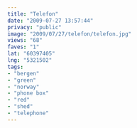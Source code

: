 ```yaml
---
title: "Telefon"
date: "2009-07-27 13:57:44"
privacy: "public"
image: "2009/07/27/telefon/telefon.jpg"
views: "68"
faves: "1"
lat: "60397405"
lng: "5321502"
tags:
- "bergen"
- "green"
- "norway"
- "phone box"
- "red"
- "shed"
- "telephone"
---
```

<a href="/photos/2009/07/27/telefon" rel="nofollow"></a>
